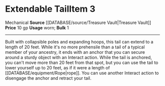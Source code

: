 ﻿---
bulk: '1'
id: '2163'
item_category: Assistive Items
item_subcategory: Tails
level: '3'
name: Extendable Tail
price: 10 gp
rarity: Common
source: '[[DATABASE/source/Treasure Vault|Treasure Vault]]'
subcategory: assistiveitem
trait:
- '[[DATABASE/trait/Mechanical|Mechanical]]'
type: Item
usage: worn

---
# Extendable Tail<span class="item-type">Item 3</span>

<span class="item-trait">Mechanical</span>
**Source** [[DATABASE/source/Treasure Vault|Treasure Vault]] 
**Price** 10 gp
**Usage** worn; **Bulk** 1

---
Built with collapsible poles and expanding hoops, this tail can extend to a length of 20 feet. While it's no more prehensile than a tail of a typical member of your ancestry, it ends with an anchor that you can secure around a sturdy object with an Interact action. While the tail is anchored, you can't move more than 20 feet from that spot, but you can use the tail to lower yourself up to 20 feet, as if it were a length of [[DATABASE/equipment/Rope|rope]]. You can use another Interact action to disengage the anchor and retract your tail.